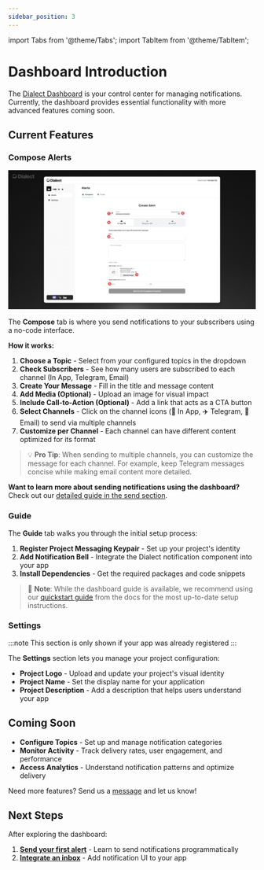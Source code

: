 ```yaml
---
sidebar_position: 3
---
```


import Tabs from '@theme/Tabs';
import TabItem from '@theme/TabItem';

# Dashboard Introduction

The [Dialect Dashboard](https://dashboard.dialect.to) is your control center for managing notifications. Currently, the dashboard provides essential functionality with more advanced features coming soon.

## Current Features

### Compose Alerts

![Screenshot from Dialect Dashboard](../../../static/img/dashboard-overview-compose.png)

The **Compose** tab is where you send notifications to your subscribers using a no-code interface.

**How it works:**
1. **Choose a Topic** - Select from your configured topics in the dropdown
2. **Check Subscribers** - See how many users are subscribed to each channel (In App, Telegram, Email)
3. **Create Your Message** - Fill in the title and message content
4. **Add Media (Optional)** - Upload an image for visual impact
5. **Include Call-to-Action (Optional)** - Add a link that acts as a CTA button
6. **Select Channels** - Click on the channel icons (📱 In App, ✈️ Telegram, 📧 Email) to send via multiple channels
7. **Customize per Channel** - Each channel can have different content optimized for its format

> 💡 **Pro Tip**: When sending to multiple channels, you can customize the message for each channel. For example, keep Telegram messages concise while making email content more detailed.


 **Want to learn more about sending notifications using the dashboard?** Check out our [detailed guide in the send section](../send/dashboard.md).



### Guide

The **Guide** tab walks you through the initial setup process:

1. **Register Project Messaging Keypair** - Set up your project's identity
2. **Add Notification Bell** - Integrate the Dialect notification component into your app
3. **Install Dependencies** - Get the required packages and code snippets

> 📖 **Note**: While the dashboard guide is available, we recommend using our [quickstart guide](../quick-start.md) from the docs for the most up-to-date setup instructions.

### Settings

:::note
This section is only shown if your app was already registered
:::

The **Settings** section lets you manage your project configuration:

- **Project Logo** - Upload and update your project's visual identity
- **Project Name** - Set the display name for your application  
- **Project Description** - Add a description that helps users understand your app

## Coming Soon

- **Configure Topics** - Set up and manage notification categories
- **Monitor Activity** - Track delivery rates, user engagement, and performance  
- **Access Analytics** - Understand notification patterns and optimize delivery

Need more features? Send us a [message](mailto:hello@dialect.to) and let us know!

## Next Steps

After exploring the dashboard:

1. **[Send your first alert](../send)** - Learn to send notifications programmatically
2. **[Integrate an inbox](../integrate-inbox/index.md)** - Add notification UI to your app
